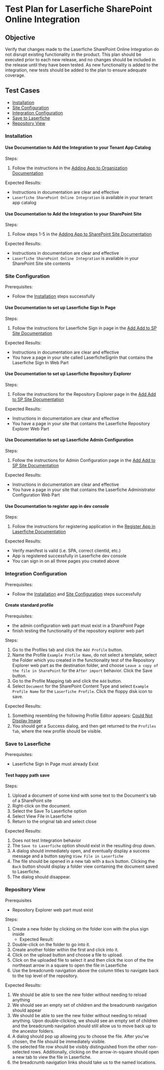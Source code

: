 # Test Plan for Laserfiche SharePoint Online Integration

## Objective

Verify that changes made to the Laserfiche SharePoint Online Integration do not disrupt
existing functionality in the product. This plan should be executed prior to each new
release, and no changes should be included in the release until they have been tested. As
new functionality is added to the integration, new tests should be added to the plan
to ensure adequate coverage.

## Test Cases

- [Installation](#installation)
- [Site Configuration](#site-configuration)
- [Integration Configuration](#integration-configuration)
- [Save to Laserfiche](#save-to-laserfiche)
- [Repository View](#repository-view)

### **Installation**

#### **Use Documentation to Add the Integration to your Tenant App Catalog**

Steps:

1. Follow the instructions in the [Adding App to Organization Documentation](https://laserfiche.github.io/laserfiche-sharepoint-integration/docs/admin-documentation/adding-app-organization.html)

Expected Results:

- Instructions in documentation are clear and effective
- `Laserfiche SharePoint Online Integration` is available in your tenant app catalog

#### **Use Documentation to Add the Integration to your SharePoint Site**

Steps:

1. Follow steps 1-5 in the [Adding App to SharePoint Site Documentation](https://laserfiche.github.io/laserfiche-sharepoint-integration/docs/admin-documentation/adding-app-to-sp-site.html)

Expected Results:

- Instructions in documentation are clear and effective
- `Laserfiche SharePoint Online Integration` is available in your SharePoint Site site contents

### Site Configuration

Prerequisites:

- Follow the [Installation](#installation) steps successfully

#### Use Documentation to set up Laserfiche Sign In Page

Steps:

1. Follow the instructions for Laserfiche Sign in page in the [Add Add to SP Site Documentation](https://laserfiche.github.io/laserfiche-sharepoint-integration/docs/admin-documentation/add-app-to-sp-site)

Expected Results:

- Instructions in documentation are clear and effective
- You have a page in your site called LaserficheSignIn that contains the Laserfiche Sign In Web Part

#### Use Documentation to set up Laserfiche Repository Explorer

Steps:

1. Follow the instructions for the Repository Explorer page in the [Add Add to SP Site Documentation](https://laserfiche.github.io/laserfiche-sharepoint-integration/docs/admin-documentation/add-app-to-sp-site)

Expected Results:

- Instructions in documentation are clear and effective
- You have a page in your site that contains the Laserfiche Repository Explorer Web Part

#### Use Documentation to set up Laserfiche Admin Configuration

Steps:

1. Follow the instructions for Admin Configuration page in the [Add Add to SP Site Documentation](https://laserfiche.github.io/laserfiche-sharepoint-integration/docs/admin-documentation/add-app-to-sp-site)

Expected Results:

- Instructions in documentation are clear and effective
- You have a page in your site that contains the Laserfiche Administrator Configuration Web Part

#### Use Documentation to register app in dev console

Steps:

1. Follow the instructions for registering application in the [Register App in Laserfiche Documentation](https://laserfiche.github.io/laserfiche-sharepoint-integration/docs/admin-documentation/register-app-in-laserfiche.html)

Expected Results:

- Verify manifest is valid (i.e. SPA, correct clientId, etc.)
- App is registered successfully in Laserfiche dev console
- You can sign in on all three pages you created above

### Integration Configuration

Prerequisites:

- Follow the [Installation](#installation) and [Site Configuration](#site-configuration) steps successfully

#### Create standard profile

Prerequisites:

- the admin configuration web part must exist in a SharePoint Page
- finish testing the functionality of the repository explorer web part

Steps:

1. Go to the Profiles tab and click the `Add Profile` button.
1. Name the Profile `Example Profile Name`, do not select a template, select the Folder which you created in the functionality test of the Repository Explorer web part as the destination folder, and choose `Leave a copy of the file in SharePoint` for the `After import` behavior. Click the Save button.
1. Go to the Profile Mapping tab and click the `Add` button.
1. Select `Document` for the SharePoint Content Type and select `Example Profile Name` for the `Laserfiche Profile`. Click the floppy disk icon to save.

Expected Results:

1. Something resembling the following Profile Editor appears: [Could Not Display Image](./assets/profileCreator.png)
1. You should get a Success dialog, and then get returned to the `Profiles Tab`, where the new profile should be visible.

### Save to Laserfiche

Prerequisites:

- Laserfiche Sign In Page must already Exist

#### Test happy path save

Steps:

1. Upload a document of some kind with some text to the Document's tab of a SharePoint site
1. Right-click on the document.
1. Select the Save To Laserfiche option
1. Select View File in Laserfiche
1. Return to the original tab and select close

Expected Results:

1. Does not test Integration behavior
1. The `Save to Laserfiche` option should exist in the resulting drop down.
1. A dialog should immediately open, and eventually display a success message and a button saying `View File in Laserfiche`
1. The file should be opened in a new tab with a `Back` button. Clicking the `Back` button should display a folder view containing the document saved to Laserfiche.
1. The dialog should disappear.

### Repository View

Prerequisites

- Repository Explorer web part must exist

Steps:

1. Create a new folder by clicking on the folder icon with the plus sign inside
   - Expected Result:
1. Double-click on the folder to go into it.
1. Create another folder within the first and click into it.
1. Click on the upload button and choose a file to upload.
1. Click on the uploaded file to select it and then click the icon of the the northeast arrow in a square to open the file in Laserfiche
1. Use the breadcrumb navigation above the column titles to navigate back to the top level of the repository.

Expected Results:

1. We should be able to see the new folder without needing to reload anything
1. We should see an empty set of children and the breadcrumb navigation should appear
1. We should be able to see the new folder without needing to reload anything. Upon double-clicking, we should see an empty set of children and the breadcrumb navigation should still allow us to move back up to the ancestor folders.
1. A dialog should pop up allowing you to choose the file. After you've chosen, the file should be immediately visible.
1. the selected file row should be visibly distinguished from the other non-selected rows. Additionally, clicking on the arrow-in-square should open a new tab to view the file in Laserfiche.
1. the breadcrumb navigation links should take us to the named locations.
